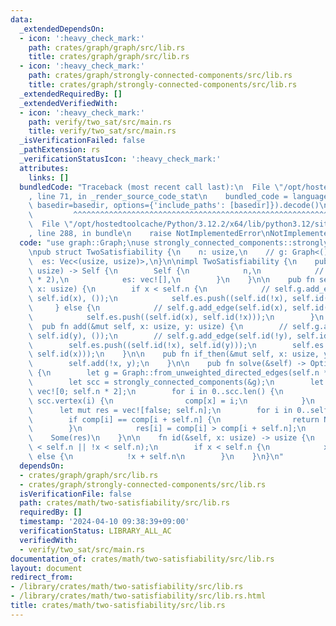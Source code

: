```yaml
---
data:
  _extendedDependsOn:
  - icon: ':heavy_check_mark:'
    path: crates/graph/graph/src/lib.rs
    title: crates/graph/graph/src/lib.rs
  - icon: ':heavy_check_mark:'
    path: crates/graph/strongly-connected-components/src/lib.rs
    title: crates/graph/strongly-connected-components/src/lib.rs
  _extendedRequiredBy: []
  _extendedVerifiedWith:
  - icon: ':heavy_check_mark:'
    path: verify/two_sat/src/main.rs
    title: verify/two_sat/src/main.rs
  _isVerificationFailed: false
  _pathExtension: rs
  _verificationStatusIcon: ':heavy_check_mark:'
  attributes:
    links: []
  bundledCode: "Traceback (most recent call last):\n  File \"/opt/hostedtoolcache/Python/3.12.2/x64/lib/python3.12/site-packages/onlinejudge_verify/documentation/build.py\"\
    , line 71, in _render_source_code_stat\n    bundled_code = language.bundle(stat.path,\
    \ basedir=basedir, options={'include_paths': [basedir]}).decode()\n          \
    \         ^^^^^^^^^^^^^^^^^^^^^^^^^^^^^^^^^^^^^^^^^^^^^^^^^^^^^^^^^^^^^^^^^^^^^^^^^^^^^^^^^\n\
    \  File \"/opt/hostedtoolcache/Python/3.12.2/x64/lib/python3.12/site-packages/onlinejudge_verify/languages/rust.py\"\
    , line 288, in bundle\n    raise NotImplementedError\nNotImplementedError\n"
  code: "use graph::Graph;\nuse strongly_connected_components::strongly_connected_components;\n\
    \npub struct TwoSatisfiability {\n    n: usize,\n    // g: Graph<(), ()>,\n  \
    \  es: Vec<(usize, usize)>,\n}\n\nimpl TwoSatisfiability {\n    pub fn new(n:\
    \ usize) -> Self {\n        Self {\n            n,\n            // g: Graph::new(n\
    \ * 2),\n            es: vec![],\n        }\n    }\n\n    pub fn set(&mut self,\
    \ x: usize) {\n        if x < self.n {\n            // self.g.add_edge(self.id(!x),\
    \ self.id(x), ());\n            self.es.push((self.id(!x), self.id(x)));\n   \
    \     } else {\n            // self.g.add_edge(self.id(x), self.id(!x), ());\n\
    \            self.es.push((self.id(x), self.id(!x)));\n        }\n    }\n\n  \
    \  pub fn add(&mut self, x: usize, y: usize) {\n        // self.g.add_edge(self.id(!x),\
    \ self.id(y), ());\n        // self.g.add_edge(self.id(!y), self.id(x), ());\n\
    \        self.es.push((self.id(!x), self.id(y)));\n        self.es.push((self.id(!y),\
    \ self.id(x)));\n    }\n\n    pub fn if_then(&mut self, x: usize, y: usize) {\n\
    \        self.add(!x, y);\n    }\n\n    pub fn solve(&self) -> Option<Vec<bool>>\
    \ {\n        let g = Graph::from_unweighted_directed_edges(self.n * 2, &self.es);\n\
    \        let scc = strongly_connected_components(&g);\n        let mut comp =\
    \ vec![0; self.n * 2];\n        for i in 0..scc.len() {\n            for &x in\
    \ scc.vertex(i) {\n                comp[x] = i;\n            }\n        }\n  \
    \      let mut res = vec![false; self.n];\n        for i in 0..self.n {\n    \
    \        if comp[i] == comp[i + self.n] {\n                return None;\n    \
    \        }\n            res[i] = comp[i] > comp[i + self.n];\n        }\n    \
    \    Some(res)\n    }\n\n    fn id(&self, x: usize) -> usize {\n        assert!(x\
    \ < self.n || !x < self.n);\n        if x < self.n {\n            x\n        }\
    \ else {\n            !x + self.n\n        }\n    }\n}\n"
  dependsOn:
  - crates/graph/graph/src/lib.rs
  - crates/graph/strongly-connected-components/src/lib.rs
  isVerificationFile: false
  path: crates/math/two-satisfiability/src/lib.rs
  requiredBy: []
  timestamp: '2024-04-10 09:38:39+09:00'
  verificationStatus: LIBRARY_ALL_AC
  verifiedWith:
  - verify/two_sat/src/main.rs
documentation_of: crates/math/two-satisfiability/src/lib.rs
layout: document
redirect_from:
- /library/crates/math/two-satisfiability/src/lib.rs
- /library/crates/math/two-satisfiability/src/lib.rs.html
title: crates/math/two-satisfiability/src/lib.rs
---
```

